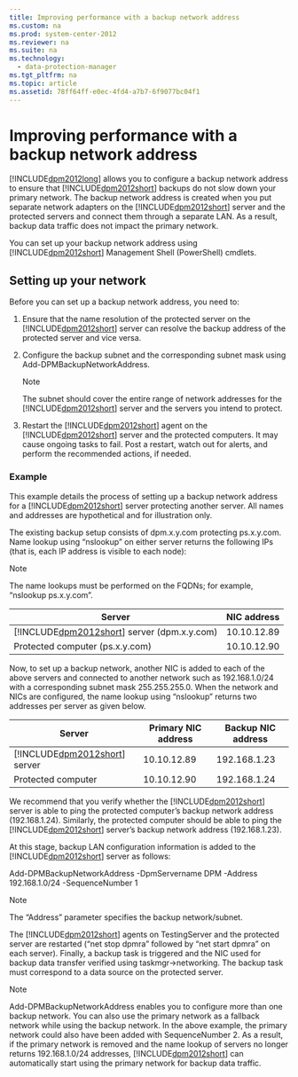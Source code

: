 ```yaml
---
title: Improving performance with a backup network address
ms.custom: na
ms.prod: system-center-2012
ms.reviewer: na
ms.suite: na
ms.technology: 
  - data-protection-manager
ms.tgt_pltfrm: na
ms.topic: article
ms.assetid: 78ff64ff-e0ec-4fd4-a7b7-6f9077bc04f1
---
```

# Improving performance with a backup network address
[!INCLUDE[dpm2012long](../Token/dpm2012long_md.md)] allows you to configure a backup network address to ensure that [!INCLUDE[dpm2012short](../Token/dpm2012short_md.md)] backups do not slow down your primary network. The backup network address is created when you put separate network adapters on the [!INCLUDE[dpm2012short](../Token/dpm2012short_md.md)] server and the protected servers and connect them through a separate LAN. As a result, backup data traffic does not impact the primary network.

You can set up your backup network address using [!INCLUDE[dpm2012short](../Token/dpm2012short_md.md)] Management Shell \(PowerShell\) cmdlets.

## Setting up your network
Before you can set up a backup network address, you need to:

1.  Ensure that the name resolution of the protected server on the [!INCLUDE[dpm2012short](../Token/dpm2012short_md.md)] server can resolve the backup address of the protected server and vice versa.

2.  Configure the backup subnet and the corresponding subnet mask using Add\-DPMBackupNetworkAddress.

    > [!NOTE]
    > The subnet should cover the entire range of network addresses for the [!INCLUDE[dpm2012short](../Token/dpm2012short_md.md)] server and the servers you intend to protect.

3.  Restart the [!INCLUDE[dpm2012short](../Token/dpm2012short_md.md)] agent on the [!INCLUDE[dpm2012short](../Token/dpm2012short_md.md)] server and the protected computers. It may cause ongoing tasks to fail. Post a restart, watch out for alerts, and perform the recommended actions, if needed.

### Example
This example details the process of setting up a backup network address for a [!INCLUDE[dpm2012short](../Token/dpm2012short_md.md)] server protecting another server. All names and addresses are hypothetical and for illustration only.

The existing backup setup consists of dpm.x.y.com protecting ps.x.y.com. Name lookup using “nslookup” on either server returns the following IPs \(that is, each IP address is visible to each node\):

> [!NOTE]
> The name lookups must be performed on the FQDNs; for example, “nslookup ps.x.y.com”.

|Server|NIC address|
|----------|---------------|
|[!INCLUDE[dpm2012short](../Token/dpm2012short_md.md)] server \(dpm.x.y.com\)|10.10.12.89|
|Protected computer \(ps.x.y.com\)|10.10.12.90|

Now, to set up a backup network, another NIC is added to each of the above servers and connected to another network such as 192.168.1.0\/24 with a corresponding subnet mask 255.255.255.0. When the network and NICs are configured, the name lookup using “nslookup” returns two addresses per server as given below.

|Server|Primary NIC address|Backup NIC address|
|----------|-----------------------|----------------------|
|[!INCLUDE[dpm2012short](../Token/dpm2012short_md.md)] server|10.10.12.89|192.168.1.23|
|Protected computer|10.10.12.90|192.168.1.24|

We recommend that you verify whether the [!INCLUDE[dpm2012short](../Token/dpm2012short_md.md)] server is able to ping the protected computer’s backup network address \(192.168.1.24\). Similarly, the protected computer should be able to ping the [!INCLUDE[dpm2012short](../Token/dpm2012short_md.md)] server’s backup network address \(192.168.1.23\).

At this stage, backup LAN configuration information is added to the [!INCLUDE[dpm2012short](../Token/dpm2012short_md.md)] server as follows:

Add\-DPMBackupNetworkAddress \-DpmServername DPM \-Address 192.168.1.0\/24 \-SequenceNumber 1

> [!NOTE]
> The “Address” parameter specifies the backup network\/subnet.

The [!INCLUDE[dpm2012short](../Token/dpm2012short_md.md)] agents on TestingServer and the protected server are restarted \(“net stop dpmra” followed by “net start dpmra” on each server\). 
 Finally, a backup task is triggered and the NIC used for backup data transfer verified using taskmgr\->networking. The backup task must correspond to a data source on the protected server.

> [!NOTE]
> Add\-DPMBackupNetworkAddress enables you to configure more than one backup network. You can also use the primary network as a fallback network while using the backup network. In the above example, the primary network could also have been added with SequenceNumber 2. As a result, if the primary network is removed and the name lookup of servers no longer returns 192.168.1.0\/24 addresses, [!INCLUDE[dpm2012short](../Token/dpm2012short_md.md)] can automatically start using the primary network for backup data traffic.

